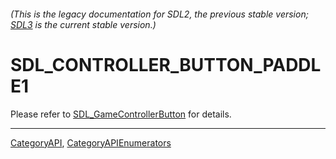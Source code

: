 ###### (This is the legacy documentation for SDL2, the previous stable version; [SDL3](https://wiki.libsdl.org/SDL3/) is the current stable version.)
# SDL_CONTROLLER_BUTTON_PADDLE1

Please refer to [SDL_GameControllerButton](SDL_GameControllerButton) for details.

----
[CategoryAPI](CategoryAPI), [CategoryAPIEnumerators](CategoryAPIEnumerators)

